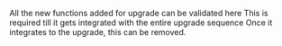 All the new functions added for upgrade can be validated here
This is required till it gets integrated with the entire upgrade sequence
Once it integrates to the upgrade, this can be removed.
